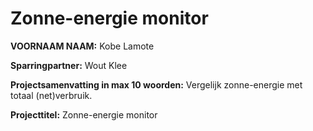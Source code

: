 # Zonne-energie monitor

**VOORNAAM NAAM:** Kobe Lamote

**Sparringpartner:** Wout Klee

**Projectsamenvatting in max 10 woorden:** Vergelijk zonne-energie met totaal (net)verbruik.


**Projecttitel:** Zonne-energie monitor
